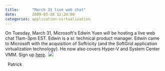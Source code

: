 ```yaml
---
title:      "March 31 live web chat"
date:       2009-03-28 12:24:00
categories: application-virtualization
---
```

On Tuesday, March 31, Microsoft's Edwin Yuen will be hosting a live web chat 11am-3pm EST. Edwin is a sr. technical product manager. Edwin came to Microsoft with the acquisition of Softricity (and the SoftGrid application virtualization technology). He now also covers Hyper-V and System Center VMM. Sign up [here](http://itknowledgeexchange.techtarget.com/microsoft-virtualization-chat/ "TechTaret sign up").  ![](http://www.leighseifert.com/Virtual_KnowledgeExchang-06.jpg)

  Patrick
